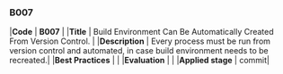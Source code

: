 ### B007

|**Code**           | **B007** |
|**Title**          | Build Environment Can Be Automatically Created From Version Control. |
|**Description**    | Every process must be run from version control and automated, in case build environment needs to be recreated.|
|**Best Practices** | |
|**Evaluation**     | |
|**Applied stage**  | commit|
